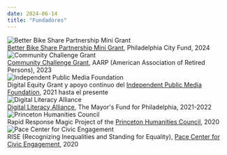 ```yaml
---
date: 2024-06-14
title: "Fundadores"
---
```

<div class="funder-card">
    <img alt="Better Bike Share Partnership Mini Grant" src="https://betterbikeshare.org/wp-content/themes/sink_betterbikeshare/images/logo.svg"/>
    <div class="funder-desc">
        <a href="https://betterbikeshare.org/grant/better-bike-share-mini-grants/">Better Bike Share Partnership Mini Grant</a>, Philadelphia City Fund, 2024
    </div>
</div>

<div class="funder-card">
    <img alt="Community Challenge Grant" src="https://e1.nmcdn.io/aaip/wp-content/uploads/2023/01/1140-aarp-community-challenge-icon.imgcache.rev_.web_.1500.875-1.jpg/v:-dynamic:1-aspect:1-fit:cover/1140-aarp-community-challenge-icon.imgcache.rev_.web_.1500.875-1--700.webp"/>
    <div class="funder-desc">
        <a href="https://www.aarp.org/livable-communities/community-challenge/">Community Challenge Grant</a>, AARP (American Association of Retired Persons), 2023
    </div>
</div>

<div class="funder-card">
    <img alt="Independent Public Media Foundation" src="https://images.squarespace-cdn.com/content/v1/5eb87232e241a8479d6e4de8/1589483603871-2QMNZIVLBR267T4TUT2E/ipmf.jpg"/>
    <div class="funder-desc">
        Digital Equity Grant y apoyo continuo del <a href="https://independencemedia.org/2021-community-voices-and-digital-equity-grants/">Independent Public Media Foundation</a>, 2021 hasta el presente
    </div>
</div>

<div class="funder-card">
    <img alt="Digital Literacy Alliance" src="https://www.digitalinclusion.org/wp-content/uploads/2023/11/DLA-Final-Logo.jpg"/>
    <div class="funder-desc">
        <a href="http://www.mayorsfundphila.org/initiatives/digital-literacy-alliance/">Digital Literacy Alliance</a>, The Mayor's Fund for Philadelphia, 2021-2022
    </div>
</div>

<div class="funder-card">
    <img alt="Princeton Humanities Council" src="https://humanities.princeton.edu/wp-content/uploads/2016/09/Humanities-Council.png"/>
    <div class="funder-desc">
        Rapid Response Magic Project of the <a href="https://humanities.princeton.edu/">Princeton Humanities Council</a>, 2020
    </div>
</div>

<div class="funder-card">
    <img alt="Pace Center for Civic Engagement" src="https://pbs.twimg.com/profile_images/897123382839455744/c-kxcVQv_400x400.jpg"/>
    <div class="funder-desc">
        RISE (Recognizing Inequalities and Standing for Equality), <a href="https://pace.princeton.edu/">Pace Center for Civic Engagement</a>, 2020
    </div>
</div>